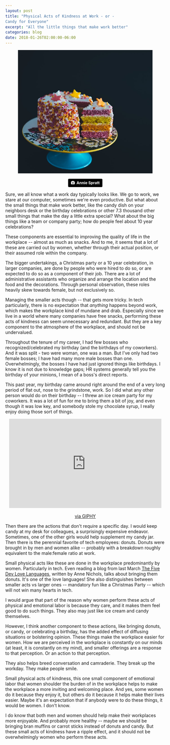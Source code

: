 ```yaml
---
layout: post
title: "Physical Acts of Kindness at Work - or -
Candy for Everyone"
excerpt: "All the little things that make work better"
categories: blog
date: 2018-01-26T02:00:00-06:00
---
```


<center><figure>
<img src="/images/cake.jpg">
</figure>
<a style="background-color:black;color:white;text-decoration:none;padding:4px 6px;font-family:-apple-system, BlinkMacSystemFont, &quot;San Francisco&quot;, &quot;Helvetica Neue&quot;, Helvetica, Ubuntu, Roboto, Noto, &quot;Segoe UI&quot;, Arial, sans-serif;font-size:12px;font-weight:bold;line-height:1.2;display:inline-block;border-radius:3px;" href="https://unsplash.com/@anniespratt?utm_medium=referral&amp;utm_campaign=photographer-credit&amp;utm_content=creditBadge" target="_blank" rel="noopener noreferrer" title="Download free do whatever you want high-resolution photos from Annie Spratt"><span style="display:inline-block;padding:2px 3px;"><svg xmlns="http://www.w3.org/2000/svg" style="height:12px;width:auto;position:relative;vertical-align:middle;top:-1px;fill:white;" viewBox="0 0 32 32"><title>unsplash-logo</title><path d="M20.8 18.1c0 2.7-2.2 4.8-4.8 4.8s-4.8-2.1-4.8-4.8c0-2.7 2.2-4.8 4.8-4.8 2.7.1 4.8 2.2 4.8 4.8zm11.2-7.4v14.9c0 2.3-1.9 4.3-4.3 4.3h-23.4c-2.4 0-4.3-1.9-4.3-4.3v-15c0-2.3 1.9-4.3 4.3-4.3h3.7l.8-2.3c.4-1.1 1.7-2 2.9-2h8.6c1.2 0 2.5.9 2.9 2l.8 2.4h3.7c2.4 0 4.3 1.9 4.3 4.3zm-8.6 7.5c0-4.1-3.3-7.5-7.5-7.5-4.1 0-7.5 3.4-7.5 7.5s3.3 7.5 7.5 7.5c4.2-.1 7.5-3.4 7.5-7.5z"></path></svg></span><span style="display:inline-block;padding:2px 3px;">Annie Spratt</span></a>
</center>

Sure, we all know what a work day typically looks like.  We go to work, we stare at our computer, sometimes we're even productive.  But what about the small things that make work better, like the candy dish on your neighbors desk or the birthday celebrations or other 7.3 thousand other small things that make the day a little extra special?  What about the big things like a team or company party; how do people feel about 10 year celebrations?

These components are essential to improving the quality of life in the workplace -- almost as much as snacks.  And to me, it seems that a lot of these are carried out by women, whether through their actual position, or their assumed role within the company.

The bigger undertakings, a Christmas party or a 10 year celebration, in larger companies, are done by people who were hired to do so, or are expected to do so as a component of their job.  There are a lot of administrative assistants who organize and arrange the location and the food and the decorations.  Through personal observation, these roles heavily skew towards female, but not exclusively so.

Managing the smaller acts though -- that gets more tricky.  In tech particularly, there is no expectation that <i>anything</i> happens beyond work, which makes the workplace kind of mundane and drab.  Especially since we live in a world where many companies have free snacks, performing these acts of kindness can seem unnecessary and redundant.  But they are a key component to the atmosphere of the workplace, and should not be undervalued.

Throughout the tenure of my career, I had few bosses who recognized/celebrated my birthday (and the birthdays of my coworkers).  And it was split - two were woman, one was a man.  But I've only had two female bosses; I have had many more male bosses than one.  Overwhelmingly, the bosses I have had just ignored things like birthdays.  I know it is not due to knowledge gaps; HR systems generally tell you the birthday of your minions, I mean of a boss's direct reports.

This past year, my birthday came around right around the end of a very long period of flat out, nose to the grindstone, work.  So I did what any other person would do on their birthday -- I threw an ice cream party for my coworkers.  It was a lot of fun for me to bring them a bit of joy, and even though it was low key, and somebody stole my chocolate syrup, I really enjoy doing those sort of things.  

<center>
<iframe src="https://giphy.com/embed/waoAA8KHXykAU" width="480" height="280" frameBorder="0" class="giphy-embed" allowFullScreen></iframe><p><a href="https://giphy.com/gifs/birthday-work-hifw-waoAA8KHXykAU">via GIPHY</a></p>
</center>

Then there are the actions that don't require a specific day.  I would keep candy at my desk for colleagues, a surprisingly expensive endeavor.  Sometimes, one of the other girls would help supplement my candy jar.  Then there is the perennial favorite of tech employees: donuts.  Donuts were brought in by men and women alike -- probably with a breakdown roughly equivalent to the male:female ratio at work.

Small physical acts like these are done in the workplace predominantly by women.  Particularly in tech.  Even reading a blog from last March <a href="http://techlady.ninja/blog/The-Five-Dev-Love-Languages">The Five Dev Love Languages</a>, written by Anne Nichols, talks about bringing them donuts.  It's one of the love languages!  She also distinguishes between smaller acts vs larger ones -- mandatory fun like a Christmas Party -- which will not win many hearts in tech.

I would argue that part of the reason why women perform these acts of physical and emotional labor is because they care, and it makes them feel good to do such things.  They also may just like ice cream and candy themselves.

However, I think another component to these actions, like bringing donuts, or candy, or celebrating a birthday, has the added effect of diffusing situations or bolstering opinion.  These things make the workplace easier for women.  How we are perceived in the workplace is constantly on our minds (at least, it is constantly on my mind), and smaller offerings are a response to that perception.  Or an action to that perception.  

They also helps breed conversation and camraderie.  They break up the workday.  They make people smile.

Small physical acts of kindness, this one small component of emotional labor that women shoulder the burden of in the workplace helps to make the workplace a more inviting and welcoming place.  And yes, some women do it because they enjoy it, but others do it because it helps make their lives easier.  Maybe it's an expectation that if anybody were to do these things, it would be women.  I don't know.

I do know that both men and women should help make their workplaces more enjoyable.  And probably more healthy -- maybe we should be bringing bran muffins or carrot sticks instead of donuts and candy.  But these small acts of kindness have a ripple effect, and it should not be overwhelmingly women who perform these acts.